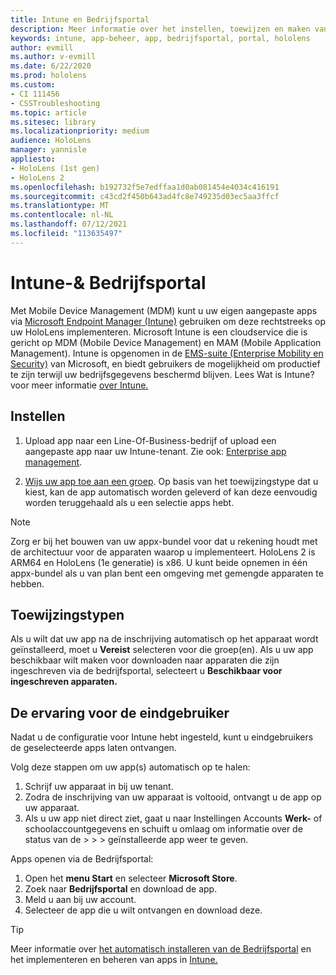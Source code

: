 ```yaml
---
title: Intune en Bedrijfsportal
description: Meer informatie over het instellen, toewijzen en maken van een gebruikerservaring met Intune, mobile device management en de bedrijfsportal.
keywords: intune, app-beheer, app, bedrijfsportal, portal, hololens
author: evmill
ms.author: v-evmill
ms.date: 6/22/2020
ms.prod: hololens
ms.custom:
- CI 111456
- CSSTroubleshooting
ms.topic: article
ms.sitesec: library
ms.localizationpriority: medium
audience: HoloLens
manager: yannisle
appliesto:
- HoloLens (1st gen)
- HoloLens 2
ms.openlocfilehash: b192732f5e7edffaa1d0ab081454e4034c416191
ms.sourcegitcommit: c43cd2f450b643ad4fc8e749235d03ec5aa3ffcf
ms.translationtype: MT
ms.contentlocale: nl-NL
ms.lasthandoff: 07/12/2021
ms.locfileid: "113635497"
---
```

# <a name="intune--company-portal"></a>Intune-& Bedrijfsportal

Met Mobile Device Management (MDM) kunt u uw eigen aangepaste apps via [Microsoft Endpoint Manager (Intune)](/intune/windows-holographic-for-business) gebruiken om deze rechtstreeks op uw HoloLens implementeren. Microsoft Intune is een cloudservice die is gericht op MDM (Mobile Device Management) en MAM (Mobile Application Management). Intune is opgenomen in de [EMS-suite (Enterprise Mobility en Security)](https://www.microsoft.com/microsoft-365/enterprise-mobility-security) van Microsoft, en biedt gebruikers de mogelijkheid om productief te zijn terwijl uw bedrijfsgegevens beschermd blijven. Lees Wat is Intune? voor meer informatie [over Intune.](/mem/intune/fundamentals/what-is-intune)

## <a name="setup"></a>Instellen

1. Upload app naar een Line-Of-Business-bedrijf of upload een aangepaste app naar uw Intune-tenant. Zie ook: [Enterprise app management](/windows/client-management/mdm/enterprise-app-management).

2. [Wijs uw app toe aan een groep](/mem/intune/apps/apps-deploy). Op basis van het toewijzingstype dat u kiest, kan de app automatisch worden geleverd of kan deze eenvoudig worden teruggehaald als u een selectie apps hebt.

> [!NOTE]
> Zorg er bij het bouwen van uw appx-bundel voor dat u rekening houdt met de architectuur voor de apparaten waarop u implementeert. HoloLens 2 is ARM64 en HoloLens (1e generatie) is x86. U kunt beide opnemen in één appx-bundel als u van plan bent een omgeving met gemengde apparaten te hebben.

## <a name="assignment-types"></a>Toewijzingstypen

Als u wilt dat uw app na de inschrijving automatisch op het apparaat wordt geïnstalleerd, moet u **Vereist** selecteren voor die groep(en).
Als u uw app beschikbaar wilt maken voor downloaden naar apparaten die zijn ingeschreven via de bedrijfsportal, selecteert u **Beschikbaar voor ingeschreven apparaten.**

## <a name="end-user-experience"></a>De ervaring voor de eindgebruiker

Nadat u de configuratie voor Intune hebt ingesteld, kunt u eindgebruikers de geselecteerde apps laten ontvangen.

Volg deze stappen om uw app(s) automatisch op te halen:

1. Schrijf uw apparaat in bij uw tenant.
2. Zodra de inschrijving van uw apparaat is voltooid, ontvangt u de app op uw apparaat.
3. Als u uw app niet direct ziet, gaat u naar Instellingen Accounts **Werk-** of schoolaccountgegevens en schuift u omlaag om informatie over de status van de  >    >    >   geïnstalleerde app weer te geven.

Apps openen via de Bedrijfsportal:

1. Open het **menu Start** en selecteer **Microsoft Store**.
2. Zoek naar **Bedrijfsportal** en download de app.
3. Meld u aan bij uw account.
4. Selecteer de app die u wilt ontvangen en download deze.

> [!Tip]
> Meer informatie over [het automatisch installeren van de Bedrijfsportal](/mem/intune/apps/company-portal-app) en het implementeren en beheren van apps in [Intune.](/mem/intune/fundamentals/windows-holographic-for-business#deploy-and-manage-apps)
